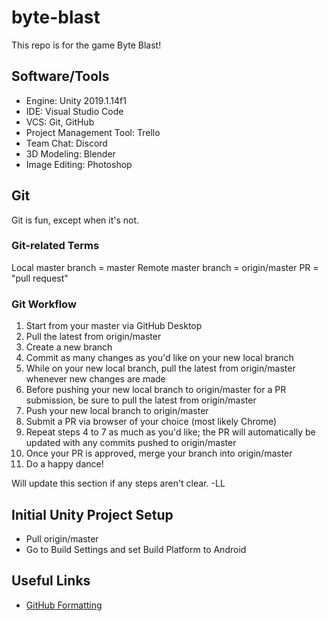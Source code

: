 # byte-blast

This repo is for the game Byte Blast!

## Software/Tools

* Engine: Unity 2019.1.14f1
* IDE: Visual Studio Code
* VCS: Git, GitHub
* Project Management Tool: Trello
* Team Chat: Discord
* 3D Modeling: Blender
* Image Editing: Photoshop

## Git

Git is fun, except when it's not.

### Git-related Terms

Local master branch = master
Remote master branch = origin/master
PR = "pull request"

### Git Workflow

1. Start from your master via GitHub Desktop
2. Pull the latest from origin/master
3. Create a new branch
4. Commit as many changes as you'd like on your new local branch
5. While on your new local branch, pull the latest from origin/master whenever new changes are made
6. Before pushing your new local branch to origin/master for a PR submission, be sure to pull the latest from origin/master
7. Push your new local branch to origin/master
8. Submit a PR via browser of your choice (most likely Chrome)
9. Repeat steps 4 to 7 as much as you'd like; the PR will automatically be updated with any commits pushed to origin/master
10. Once your PR is approved, merge your branch into origin/master
11. Do a happy dance!

Will update this section if any steps aren't clear. -LL

## Initial Unity Project Setup

* Pull origin/master
* Go to Build Settings and set Build Platform to Android

## Useful Links

* [GitHub Formatting](https://help.github.com/en/github/writing-on-github/basic-writing-and-formatting-syntax)